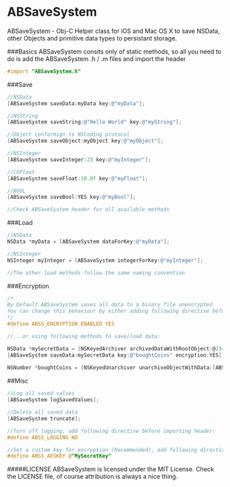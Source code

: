 ABSaveSystem
==
ABSaveSystem - Obj-C Helper class for iOS and Mac OS X to save NSData, other Objects and primitive data types to persistant storage.


###Basics
ABSaveSystem consits only of static methods, so all you need to do is add the ABSaveSystem .h / .m files and import the header
```objective-c 
#import "ABSaveSystem.h"
```

###Save 
```objective-c
//NSData
[ABSaveSystem saveData:myData key:@"myData"];

//NSString
[ABSaveSystem saveString:@"Hello World" key:@"myString"];

//Object conformign to NSCoding protocol
[ABSaveSystem saveObject:myObject key:@"myObject"];

//NSInteger
[ABSaveSystem saveInteger:23 key:@"myInteger"];

//CGFloat
[ABSaveSystem saveFloat:10.0f key:@"myFloat"];

//BOOL
[ABSaveSystem saveBool:YES key:@"myBool"];

//Check ABSaveSystem header for all available methods
```

###Load
```objective-c
//NSData
NSData *myData = [ABSaveSystem dataForKey:@"myData"];

//NSInteger
NSInteger myInteger = [ABSaveSystem integerForKey:@"myInteger"];

//The other load methods follow the same naming convention
```

###Encryption
```objective-c
/*
By Default ABSaveSystem saves all data to a binary file unencrypted
You can change this behaviour by either adding following directive before importing the header file:
*/
#define ABSS_ENCRYPTION_ENABLED YES 

//...or using following methods to save/load data:

NSData *mySecretData = [NSKeyedArchiver archivedDataWithRootObject:@234];
[ABSaveSystem saveData:mySecretData key:@"boughtCoins" encryption:YES];
    
NSNumber *boughtCoins = [NSKeyedUnarchiver unarchiveObjectWithData:[ABSaveSystem dataForKey:@"boughtCoins" encryption:YES]];
```

##Misc
```objective-c
//Log all saved values
[ABSaveSystem logSavedValues];

//Delete all saved data
[ABSaveSystem truncate];

//Turn off logging, add following directive before importing header:
#define ABSS_LOGGING NO

//Set a custom key for encryption (Recommended), add following directive before importing header:
#define ABSS_AESKEY @"MySecretKey"
```

#####LICENSE
ABSaveSystem is licensed under the MIT License. Check the LICENSE file, of course attribution is always a nice thing.
